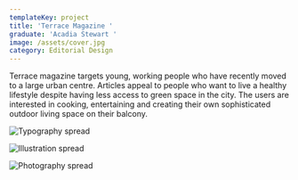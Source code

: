 ```yaml
---
templateKey: project
title: 'Terrace Magazine '
graduate: 'Acadia Stewart '
image: /assets/cover.jpg
category: Editorial Design
---
```

Terrace magazine targets young, working people who have recently moved to a large urban centre. Articles appeal to people who want to live a healthy lifestyle despite having less access to green space in the city. The users are interested in cooking, entertaining and creating their own sophisticated outdoor living space on their balcony.

![Typography spread](/assets/3.jpg)

![Illustration spread](/assets/6.jpg)

![Photography spread ](/assets/9.jpg)
